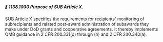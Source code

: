 ##### § 1138.1000 Purpose of SUB Article X. #####

SUB Article X specifies the requirements for recipients' monitoring of subrecipients and related post-award administration of subawards they make under DoD grants and cooperative agreements. It thereby implements OMB guidance in 2 CFR 200.331(d) through (h) and 2 CFR 200.340(a).
